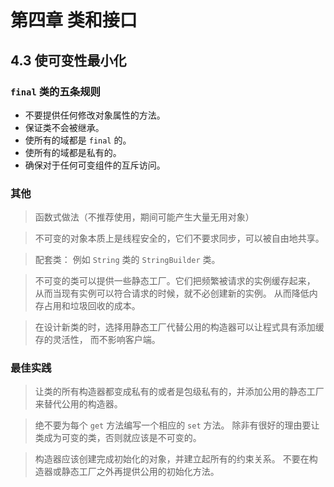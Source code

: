 # 第四章 类和接口

## 4.3 使可变性最小化

### `final` 类的五条规则

- 不要提供任何修改对象属性的方法。
- 保证类不会被继承。
- 使所有的域都是 `final` 的。
- 使所有的域都是私有的。
- 确保对于任何可变组件的互斥访问。

### 其他

> 函数式做法（不推荐使用，期间可能产生大量无用对象）

> 不可变的对象本质上是线程安全的，它们不要求同步，可以被自由地共享。

> 配套类： 例如 `String` 类的 `StringBuilder` 类。

> 不可变的类可以提供一些静态工厂。它们把频繁被请求的实例缓存起来，
> 从而当现有实例可以符合请求的时候，就不必创建新的实例。
> 从而降低内存占用和垃圾回收的成本。

> 在设计新类的时，选择用静态工厂代替公用的构造器可以让程式具有添加缓存的灵活性，
> 而不影响客户端。

### 最佳实践

> 让类的所有构造器都变成私有的或者是包级私有的，并添加公用的静态工厂来替代公用的构造器。

> 绝不要为每个 `get` 方法编写一个相应的 `set` 方法。
> 除非有很好的理由要让类成为可变的类，否则就应该是不可变的。

> 构造器应该创建完成初始化的对象，并建立起所有的约束关系。
> 不要在构造器或静态工厂之外再提供公用的初始化方法。
